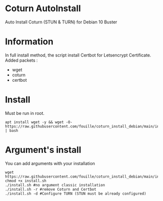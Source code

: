 # Coturn AutoInstall
Auto Install Coturn (STUN &amp; TURN) for Debian 10 Buster

# Information
In full install method, the script install Certbot for Letsencrypt Certificate. 
Added packets :
- wget
- coturn
- certbot

# Install
Must be run in root.
```
apt install wget -y && wget -O- https://raw.githubusercontent.com/fouille/coturn_install_debian/main/install.sh | bash
```
# Argument's install 
You can add arguments with your installation
```
wget https://raw.githubusercontent.com/fouille/coturn_install_debian/main/install.sh
chmod +x install.sh
./install.sh #no argument classic installation
./install.sh -r #remove Coturn and Certbot
./install.sh -d #Configure TURN (STUN must be already configured)
``` 
